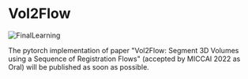 # Vol2Flow

![FinalLearning](https://user-images.githubusercontent.com/70052073/176658628-fcca260a-73c0-4388-9434-2bbf72fe11d8.png)

The pytorch implementation of paper "Vol2Flow: Segment 3D Volumes using a Sequence of Registration Flows" (accepted by MICCAI 2022 as Oral) will be published as soon as possible. 
